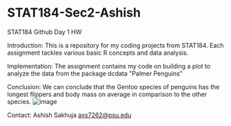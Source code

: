 # STAT184-Sec2-Ashish
 STAT184 Github Day 1 HW

 Introduction:
 This is a repository for my coding projects from STAT184. Each assignment tackles various basic R concepts and data analysis.

 Implementation:
 The assignment contains my code on building a plot to analyze the data from the package dcdata "Palmer Penguins"

 Conclusion:
 We can conclude that the Gentoo species of penguins has the longest flippers and body mass on average in comparison to the other species. 
![image](https://github.com/user-attachments/assets/f5549ff5-4bdc-4249-9b98-cba3fd97bdb5)

Contact:
Ashish Sakhuja
axs7262@psu.edu
